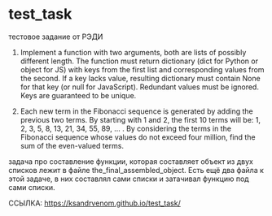 # test_task

тестовое задание от РЭДИ

1.	Implement a function with two arguments, both are lists of possibly different length. The function must return dictionary (dict for Python or object for JS) with keys from the first list and corresponding values from the second. If a key lacks value, resulting dictionary must contain None for that key (or null for JavaScript). Redundant values must be ignored. Keys are guaranteed to be unique.

2.	Each new term in the Fibonacci sequence is generated by adding the previous two terms. By starting with 1 and 2, the first 10 terms will be: 1, 2, 3, 5, 8, 13, 21, 34, 55, 89, ... . By considering the terms in the Fibonacci sequence whose values do not exceed four million, find the sum of the even-valued terms.


задача про составление функции, которая составляет объект из двух списков лежит в файле the_final_assembled_object. 
Есть ещё два файла к этой задаче, в них составлял сами списки и затачивал функцию под сами списки.

ССЫЛКА: https://ksandrvenom.github.io/test_task/
